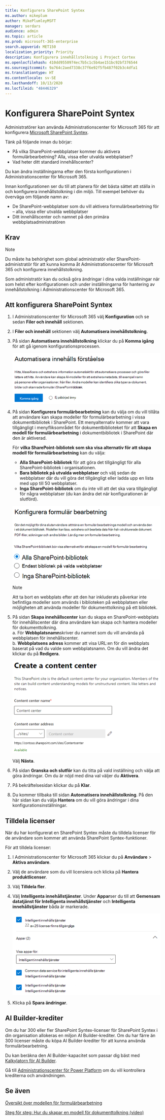 ```yaml
---
title: Konfigurera SharePoint Syntex
ms.author: mikeplum
author: MikePlumleyMSFT
manager: serdars
audience: admin
ms.topic: article
ms.prod: microsoft-365-enterprise
search.appverid: MET150
localization_priority: Priority
description: Konfigurera innehållstolkning i Project Cortex
ms.openlocfilehash: 410dd9550974ec7b5c1c5b4ae151bc92bf376544
ms.sourcegitcommit: 9a764c2aed7338c37f6e92f5fb487f02b3c4dfa1
ms.translationtype: HT
ms.contentlocale: sv-SE
ms.lasthandoff: 10/13/2020
ms.locfileid: "48446329"
---
```

# <a name="set-up-sharepoint-syntex"></a>Konfigurera SharePoint Syntex

Administratörer kan använda Administrationscenter för Microsoft 365 för att konfigurera [Microsoft SharePoint Syntex](index.md). 

Tänk på följande innan du börjar:

- På vilka SharePoint-webbplatser kommer du aktivera formulärbearbetning? Alla, vissa eller utvalda webbplatser?
- Vad heter ditt standard innehållscenter?

Du kan ändra inställningarna efter den första konfigurationen i Administrationscenter för Microsoft 365.

Innan konfigurationen ser du till att planera för det bästa sättet att ställa in och konfigurera innehållstolkning i din miljö. Till exempel behöver du överväga om följande namn av:

- De SharePoint-webbplatser som du vill aktivera formulärbearbetning för – alla, vissa eller utvalda webbplatser
- Ditt innehållscenter och namnet på den primära webbplatsadministratören

## <a name="requirements"></a>Krav 

> [!NOTE]
> Du måste ha behörighet som global administratör eller SharePoint-administratör för att kunna komma åt Administrationscenter för Microsoft 365 och konfigurera innehållstolkning.

Som administratör kan du också göra ändringar i dina valda inställningar när som helst efter konfigurationen och under inställningarna för hantering av innehållstolkning i Administrationscenter för Microsoft 365.

## <a name="to-set-up-sharepoint-syntex"></a>Att konfigurera SharePoint Syntex

1. I Administrationscenter för Microsoft 365 välj **Konfiguration** och se sedan **Filer och innehåll** sektionen.

2. I **Filer och innehåll** sektionen välj **Automatisera innehållstolkning**.<br/>

3. På sidan **Automatisera innehållstolkning** klickar du på **Komma igång** för att gå igenom konfigurationsprocessen.<br/>

    ![Starta konfiguration](../media/content-understanding/admin-content-understanding-get-started.png)</br>

4. På sidan **Konfigurera formulärbearbetning** kan du välja om du vill tillåta att användare kan skapa modeller för formulärbearbetning i vissa dokumentbibliotek i SharePoint. Ett menyalternativ kommer att vara tillgängligt i menyfliksområdet för dokumentbiblioteket för att **Skapa en modell för formulärbearbetning** i dokumentbibliotek i SharePoint där den är aktiverad.
 
     För **vilka SharePoint-bibliotek som ska visa alternativ för att skapa modell för formulärbearbetning** kan du välja:</br>
      - **Alla SharePoint-bibliotek** för att göra det tillgängligt för alla SharePoint-bibliotek i organisationen.</br>
      - **Bara bibliotek på utvalda webbplatser** och välj sedan de webbplatser där du vill göra det tillgängligt eller ladda upp en lista med upp till 50 webbplatser.</br>
      - **Inga SharePoint-bibliotek** om du inte vill att det ska vara tillgängligt för några webbplatser (du kan ändra det när konfigurationen är slutförd).

   ![Konfigurera formulärbearbetning](../media/content-understanding/admin-configforms.png)

   > [!Note]
   > Att ta bort en webbplats efter att den har inkluderats påverkar inte befintliga modeller som används i biblioteken på webbplatsen eller möjligheten att använda modeller för dokumenttolkning på ett bibliotek. 
    
5. På sidan **Skapa innehållscenter** kan du skapa en SharePoint-webbplats för innehållscenter där dina användare kan skapa och hantera modeller för dokumenttolkning. </br>
    a. För **Webbplatsnamn**skriver du namnet som du vill använda på webbplatsen för innehållscenter.</br>
    b. **Webbplatsens adress** kommer att visa URL:en för din webbplats baserat på vad du valde som webbplatsnamn. Om du vill ändra det klickar du på **Redigera**.</br>

      ![Skapa innehållscenter](../media/content-understanding/admin-cu-create-cc.png)</br>

    Välj **Nästa**.

6. På sidan **Granska och slutför** kan du titta på vald inställning och välja att göra ändringar. Om du är nöjd med dina val väljer du **Aktivera**.

7. På bekräftelsesidan klickar du på **Klar**.

8. Du kommer tillbaka till sidan **Automatisera innehållstolkning**. På den här sidan kan du välja **Hantera** om du vill göra ändringar i dina konfigurationsinställningar. 

## <a name="assign-licenses"></a>Tilldela licenser

När du har konfigurerat en SharePoint Syntex måste du tilldela licenser för de användare som kommer att använda SharePoint Syntex-funktioner.

För att tilldela licenser:

1. I Administrationscenter för Microsoft 365 klickar du på **Användare** > **Aktiva användare**.

2. Välj de användare som du vill licensiera och klicka på **Hantera produktlicenser**.

3. Välj **Tilldela fler**.

4. Välj **Intelligenta innehållstjänster**. Under **Appar**ser du till att **Gemensam datatjänst för Intelligenta innehållstjänster** och **Intelligenta innehållstjänster** båda är markerade.

    ![SharePoint Syntex-licenser i Administrationscenter för Microsoft 365](../media/content-understanding/sharepoint-syntex-licenses.png)

5. Klicka på **Spara ändringar**.

## <a name="ai-builder-credits"></a>AI Builder-krediter

Om du har 300 eller fler SharePoint Syntex-licenser för SharePoint Syntex i din organisation allokeras en miljon AI Builder-krediter. Om du har färre än 300 licenser måste du köpa AI Builder-krediter för att kunna använda formulärbearbetning.

Du kan beräkna den AI Builder-kapacitet som passar dig bäst med [Kalkylatorn för AI Builder](https://powerapps.microsoft.com/ai-builder-calculator).

Gå till [Administrationscenter för Power Platform](https://admin.powerplatform.microsoft.com/resources/capacity) om du vill kontrollera krediterna och användningen.

## <a name="see-also"></a>Se även

[Översikt över modellen för formulärbearbetning](https://docs.microsoft.com/ai-builder/form-processing-model-overview)

[Steg för steg: Hur du skapar en modell för dokumenttolkning (video)](https://www.youtube.com/watch?v=DymSHObD-bg)

